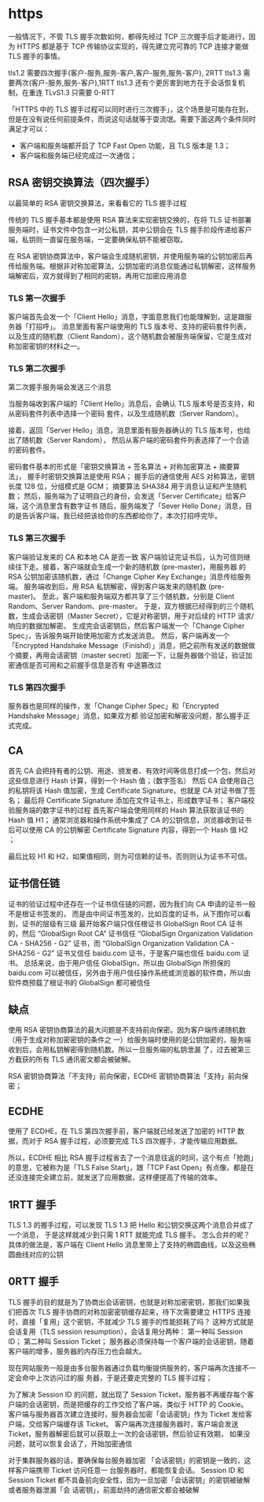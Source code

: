 # https

一般情况下，不管 TLS 握手次数如何，都得先经过 TCP 三次握手后才能进行，因为 HTTPS 都是基于 TCP 传输协议实现的，得先建立完可靠的 TCP 连接才能做 TLS 握手的事情。

tls1.2 需要四次握手(客户-服务,服务-客户,客户-服务,服务-客户), 2RTT
tls1.3 需要两次(客户-服务,服务-客户),1RTT
tls1.3 还有个更厉害到地方在于会话恢复机制，在重连 TLvS1.3 只需要 0-RTT

「HTTPS 中的 TLS 握手过程可以同时进行三次握手」，这个场景是可能存在到，但是在没有说任何前提条件，而说这句话就等于耍流氓。需要下面这两个条件同时满足才可以：

- 客户端和服务端都开启了 TCP Fast Open 功能，且 TLS 版本是 1.3；
- 客户端和服务端已经完成过一次通信；

## RSA 密钥交换算法（四次握手）

以最简单的 RSA 密钥交换算法，来看看它的 TLS 握⼿过程

传统的 TLS 握⼿基本都是使⽤ RSA 算法来实现密钥交换的，在将 TLS 证书部署服务端时，证书⽂件中包含⼀对公私钥，其中公钥会在 TLS 握⼿阶段传递给客户端，私钥则⼀直留在服务端，⼀定要确保私钥不能被窃取。

在 RSA 密钥协商算法中，客户端会⽣成随机密钥，并使⽤服务端的公钥加密后再传给服务端。根据⾮对称加密算法，公钥加密的消息仅能通过私钥解密，这样服务端解密后，双⽅就得到了相同的密钥，再⽤它加密应⽤消息

### TLS 第⼀次握⼿

客户端⾸先会发⼀个「Client Hello」消息，字⾯意思我们也能理解到，这是跟服务器「打招呼」。
消息⾥⾯有客户端使⽤的 TLS 版本号、⽀持的密码套件列表，以及⽣成的随机数（Client Random），这个随机数会被服务端保留，它是⽣成对称加密密钥的材料之⼀。

### TLS 第⼆次握⼿

第二次握手服务端会发送三个消息

当服务端收到客户端的「Client Hello」消息后，会确认 TLS 版本号是否⽀持，和从密码套件列表中选择⼀个密码 套件，以及⽣成随机数（Server Random）。

接着，返回「Server Hello」消息，消息⾥⾯有服务器确认的 TLS 版本号，也给出了随机数（Server Random）， 然后从客户端的密码套件列表选择了⼀个合适的密码套件。

密码套件基本的形式是「密钥交换算法 + 签名算法 + 对称加密算法 + 摘要算法」，
握⼿时密钥交换算法是使⽤ RSA；
握⼿后的通信使⽤ AES 对称算法，密钥⻓度 128 位，分组模式是 GCM；
摘要算法 SHA384 ⽤于消息认证和产⽣随机数；
然后，服务端为了证明⾃⼰的身份，会发送「Server Certificate」给客户端，这个消息⾥含有数字证书
随后，服务端发了「Sever Hello Done」消息，⽬的是告诉客户端，我已经把该给你的东⻄都给你了，本次打招呼完毕。

### TLS 第三次握⼿

客户端验证发来的 CA 和本地 CA 是否一致
客户端验证完证书后，认为可信则继续往下⾛。接着，客户端就会⽣成⼀个新的随机数 (pre-master)，⽤服务器 的 RSA 公钥加密该随机数，通过「Change Cipher Key Exchange」消息传给服务端。
服务端收到后，⽤ RSA 私钥解密，得到客户端发来的随机数 (pre-master)。
⾄此，客户端和服务端双⽅都共享了三个随机数，分别是 Client Random、Server Random、pre-master。
于是，双⽅根据已经得到的三个随机数，⽣成会话密钥（Master Secret），它是对称密钥，⽤于对后续的 HTTP 请求/响应的数据加解密。 ⽣成完会话密钥后，然后客户端发⼀个「Change Cipher Spec」，告诉服务端开始使⽤加密⽅式发送消息。
然后，客户端再发⼀个「Encrypted Handshake Message（Finishd）」消息，把之前所有发送的数据做个摘要，再⽤会话密钥（master secret）加密⼀下，让服务器做个验证，验证加密通信是否可⽤和之前握⼿信息是否有 中途篡改过

### TLS 第四次握⼿

服务器也是同样的操作，发「Change Cipher Spec」和「Encrypted Handshake Message」消息，如果双⽅都
验证加密和解密没问题，那么握⼿正式完成。

## CA

⾸先 CA 会把持有者的公钥、⽤途、颁发者、有效时间等信息打成⼀个包，然后对这些信息进⾏ Hash 计算，得到⼀个 Hash 值；（数字签名）
然后 CA 会使⽤⾃⼰的私钥将该 Hash 值加密，⽣成 Certificate Signature，也就是 CA 对证书做了签名；
最后将 Certificate Signature 添加在⽂件证书上，形成数字证书；
客户端校验服务端的数字证书的过程
⾸先客户端会使⽤同样的 Hash 算法获取该证书的 Hash 值 H1；
通常浏览器和操作系统中集成了 CA 的公钥信息，浏览器收到证书后可以使⽤ CA 的公钥解密 Certificate Signature 内容，得到⼀个 Hash 值 H2 ；

最后⽐较 H1 和 H2，如果值相同，则为可信赖的证书，否则则认为证书不可信。

## 证书信任链

证书的验证过程中还存在⼀个证书信任链的问题，因为我们向 CA 申请的证书⼀般不是根证书签发的，
⽽是由中间证书签发的，⽐如百度的证书，从下图你可以看到，证书的层级有三级
最开始客户端只信任根证书 GlobalSign Root CA 证书的，然后 “GlobalSign Root CA” 证书信任
“GlobalSign Organization Validation CA - SHA256 - G2” 证书，⽽ “GlobalSign Organization Validation CA -
SHA256 - G2” 证书⼜信任 baidu.com 证书，于是客户端也信任 baidu.com 证书。
总括来说，由于⽤户信任 GlobalSign，所以由 GlobalSign 所担保的 baidu.com 可以被信任，另外由于⽤户信任操作系统或浏览器的软件商，所以由软件商预载了根证书的 GlobalSign 都可被信任

## 缺点

使⽤ RSA 密钥协商算法的最⼤问题是不⽀持前向保密。因为客户端传递随机数（⽤于⽣成对称加密密钥的条件之 ⼀）给服务端时使⽤的是公钥加密的，服务端收到后，会⽤私钥解密得到随机数。所以⼀旦服务端的私钥泄漏 了，过去被第三⽅截获的所有 TLS 通讯密⽂都会被破解。

RSA 密钥协商算法「不⽀持」前向保密，ECDHE 密钥协商算法「⽀持」前向保密；

## ECDHE

使⽤了 ECDHE，在 TLS 第四次握⼿前，客户端就已经发送了加密的 HTTP 数据，⽽对于 RSA 握⼿过程，必须要完成 TLS 四次握⼿，才能传输应⽤数据。

所以，ECDHE 相⽐ RSA 握⼿过程省去了⼀个消息往返的时间，这个有点「抢跑」的意思，它被称为是「TLS False Start」，跟「TCP Fast Open」有点像，都是在还没连接完全建⽴前，就发送了应⽤数据，这样便提⾼了传输的效率。

## 1RTT 握手

TLS 1.3 的握⼿过程，可以发现 TLS 1.3 把 Hello 和公钥交换这两个消息合并成了⼀个消息，
于是这样就减少到只需 1 RTT 就能完成 TLS 握⼿。
怎么合并的呢？具体的做法是，客户端在 Client Hello 消息⾥带上了⽀持的椭圆曲线，以及这些椭圆曲线对应的公钥

## 0RTT 握手

TLS 握⼿的⽬的就是为了协商出会话密钥，也就是对称加密密钥，那我们如果我们把⾸次 TLS 握⼿协商的对称加密密钥缓存起来，待下次需要建⽴ HTTPS 连接时，直接「复⽤」这个密钥，不就减少 TLS 握⼿的性能损耗了吗？
这种⽅式就是会话复⽤（TLS session resumption），会话复⽤分两种：
第⼀种叫 Session ID；
第⼆种叫 Session Ticket；
服务器必须保持每⼀个客户端的会话密钥，随着客户端的增多，服务器的内存压⼒也会越⼤。

现在⽹站服务⼀般是由多台服务器通过负载均衡提供服务的，客户端再次连接不⼀定会命中上次访问过的服 务器，于是还要⾛完整的 TLS 握⼿过程；

为了解决 Session ID 的问题，就出现了 Session Ticket，服务器不再缓存每个客户端的会话密钥，⽽是把缓存的⼯作交给了客户端，类似于 HTTP 的 Cookie。
客户端与服务器⾸次建⽴连接时，服务器会加密「会话密钥」作为 Ticket 发给客户端，交给客户端缓存该 Ticket。
客户端再次连接服务器时，客户端会发送 Ticket，服务器解密后就可以获取上⼀次的会话密钥，然后验证有效期，
如果没问题，就可以恢复会话了，开始加密通信

对于集群服务器的话，要确保每台服务器加密 「会话密钥」的密钥是⼀致的，这样客户端携带 Ticket 访问任意⼀
台服务器时，都能恢复会话。
Session ID 和 Session Ticket 都不具备前向安全性，因为⼀旦加密「会话密钥」的密钥被破解或者服务器泄漏「会
话密钥」，前⾯劫持的通信密⽂都会被破解
